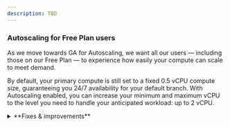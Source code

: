 ```yaml
---
description: TBD
---
```


### Autoscaling for Free Plan users

As we move towards GA for Autoscaling, we want all our users &#8212; including those on our Free Plan &#8212; to experience how easily your compute can scale to meet demand.

By default, your primary compute is still set to a fixed 0.5 vCPU compute size, guaranteeing you 24/7 availability for your default branch. With Autoscaling enabled, you can increase your minimum and maximum vCPU to the level you need to handle your anticipated workload: up to 2 vCPU. 

<details>
<summary>**Fixes & improvements**</summary>

</details>

